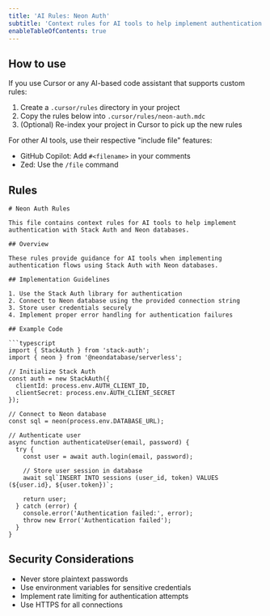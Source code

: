 ```yaml
---
title: 'AI Rules: Neon Auth'
subtitle: 'Context rules for AI tools to help implement authentication with Stack Auth and Neon databases'
enableTableOfContents: true
---
```


## How to use

If you use Cursor or any AI-based code assistant that supports custom rules:

1. Create a `.cursor/rules` directory in your project
2. Copy the rules below into `.cursor/rules/neon-auth.mdc`
3. (Optional) Re-index your project in Cursor to pick up the new rules

For other AI tools, use their respective "include file" features:
- GitHub Copilot: Add `#<filename>` in your comments
- Zed: Use the `/file` command

## Rules

```
# Neon Auth Rules

This file contains context rules for AI tools to help implement authentication with Stack Auth and Neon databases.

## Overview

These rules provide guidance for AI tools when implementing authentication flows using Stack Auth with Neon databases.

## Implementation Guidelines

1. Use the Stack Auth library for authentication
2. Connect to Neon database using the provided connection string
3. Store user credentials securely
4. Implement proper error handling for authentication failures

## Example Code

```typescript
import { StackAuth } from 'stack-auth';
import { neon } from '@neondatabase/serverless';

// Initialize Stack Auth
const auth = new StackAuth({
  clientId: process.env.AUTH_CLIENT_ID,
  clientSecret: process.env.AUTH_CLIENT_SECRET
});

// Connect to Neon database
const sql = neon(process.env.DATABASE_URL);

// Authenticate user
async function authenticateUser(email, password) {
  try {
    const user = await auth.login(email, password);
    
    // Store user session in database
    await sql`INSERT INTO sessions (user_id, token) VALUES (${user.id}, ${user.token})`;
    
    return user;
  } catch (error) {
    console.error('Authentication failed:', error);
    throw new Error('Authentication failed');
  }
}
```

## Security Considerations

- Never store plaintext passwords
- Use environment variables for sensitive credentials
- Implement rate limiting for authentication attempts
- Use HTTPS for all connections
```
